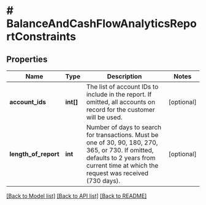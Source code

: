 # # BalanceAndCashFlowAnalyticsReportConstraints

## Properties

Name | Type | Description | Notes
------------ | ------------- | ------------- | -------------
**account_ids** | **int[]** | The list of account IDs to include in the report. If omitted, all accounts on record for the customer will be used. | [optional]
**length_of_report** | **int** | Number of days to search for transactions. Must be one of 30, 90, 180, 270, 365, or 730. If omitted, defaults to 2 years from current time at which the request was received (730 days). | [optional]

[[Back to Model list]](../../README.md#models) [[Back to API list]](../../README.md#endpoints) [[Back to README]](../../README.md)
